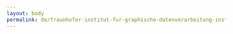 ```yaml
---
layout: body
permalink: de/fraunhofer-institut-fur-graphische-datenverarbeitung-institutsteil-rostock/
---
```


